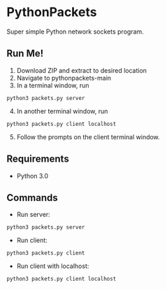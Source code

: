 # PythonPackets
Super simple Python network sockets program.

## Run Me!
1. Download ZIP and extract to desired location
2. Navigate to pythonpackets-main
3. In a terminal window, run
```
python3 packets.py server
```
4. In another terminal window, run
```
python3 packets.py client localhost
```
5. Follow the prompts on the client terminal window.

## Requirements
- Python 3.0 

## Commands
- Run server:
```
python3 packets.py server
```
- Run client:
```
python3 packets.py client
```
- Run client with localhost: 
```
python3 packets.py client localhost
```
